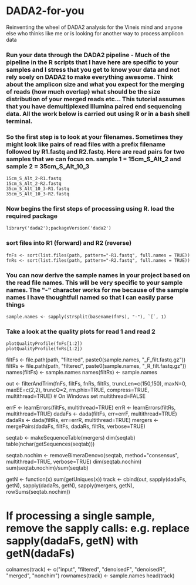 # DADA2-for-you
Reinventing the wheel of DADA2 analysis for the Vineis mind and anyone else who thinks like me or is looking for another way to process amplicon data

### Run your data through the DADA2 pipeline - Much of the pipeline in the R scripts that I have here are specific to your samples and I stress that you get to know your data and not rely soely on DADA2 to make everything awesome.  Think about the amplicon size and what you expect for the merging of reads (how much overlap) what should be the size distribution of your merged reads etc... This tutorial assumes that you have demultiplexed Illumina paired end sequencing data. All the work below is carried out using R or in a bash shell terminal.

### So the first step is to look at your filenames.  Sometimes they might look like pairs of read files with a prefix filename followed by R1.fastq and R2.fastq.  Here are read pairs for two samples that we can focus on.  sample 1 = 15cm_S_Alt_2 and sample 2 = 35cm_S_Alt_10_3 

    15cm_S_Alt_2-R1.fastq
    15cm_S_Alt_2-R2.fastq
    35cm_S_Alt_10_3-R1.fastq
    35cm_S_Alt_10_3-R2.fastq

### Now begins the first steps of processing using R. load the required package

    library('dada2');packageVersion('dada2')

### sort files into R1 (forward) and R2 (reverse)

    fnFs <- sort(list.files(path, pattern="-R1.fastq", full.names = TRUE))
    fnRs <- sort(list.files(path, pattern="-R2.fastq", full.names = TRUE))

### You can now derive the sample names in your project based on the read file names. This will be very specific to your sample names.  The "-" character works for me because of the sample names I have thoughtfull named so that I can easily parse things

    sample.names <- sapply(strsplit(basename(fnFs), "-"), `[`, 1)

### Take a look at the quality plots for read 1 and read 2

    plotQualityProfile(fnFs[1:2])
    plotQualityProfile(fnRs[1:2])


filtFs <- file.path(path, "filtered", paste0(sample.names, "_F_filt.fastq.gz"))
filtRs <- file.path(path, "filtered", paste0(sample.names, "_R_filt.fastq.gz"))
names(filtFs) <- sample.names
names(filtRs) <- sample.names

out <- filterAndTrim(fnFs, filtFs, fnRs, filtRs, truncLen=c(150,150),
                     maxN=0, maxEE=c(2,2), truncQ=2, rm.phix=TRUE,
                     compress=TRUE, multithread=TRUE) # On Windows set multithread=FALSE

errF <- learnErrors(filtFs, multithread=TRUE)
errR <- learnErrors(filtRs, multithread=TRUE)
dadaFs <- dada(filtFs, err=errF, multithread=TRUE)
dadaRs <- dada(filtRs, err=errR, multithread=TRUE)
mergers <- mergePairs(dadaFs, filtFs, dadaRs, filtRs, verbose=TRUE)

seqtab <- makeSequenceTable(mergers)
dim(seqtab)
table(nchar(getSequences(seqtab)))

seqtab.nochim <- removeBimeraDenovo(seqtab, method="consensus", multithread=TRUE, verbose=TRUE)
dim(seqtab.nochim)
sum(seqtab.nochim)/sum(seqtab)


getN <- function(x) sum(getUniques(x))
track <- cbind(out, sapply(dadaFs, getN), sapply(dadaRs, getN), sapply(mergers, getN), rowSums(seqtab.nochim))
# If processing a single sample, remove the sapply calls: e.g. replace sapply(dadaFs, getN) with getN(dadaFs)
colnames(track) <- c("input", "filtered", "denoisedF", "denoisedR", "merged", "nonchim")
rownames(track) <- sample.names
head(track)

    
